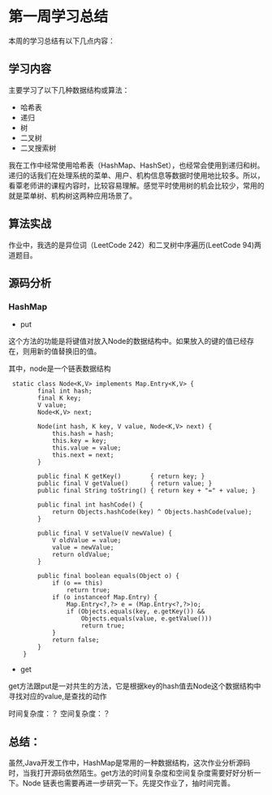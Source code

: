 # 第一周学习总结

本周的学习总结有以下几点内容：
## 学习内容

主要学习了以下几种数据结构或算法：

* 哈希表
* 递归
* 树
* 二叉树
* 二叉搜索树

我在工作中经常使用哈希表（HashMap、HashSet），也经常会使用到递归和树。递归的话我们在处理系统的菜单、用户、机构信息等数据时使用地比较多。所以，看覃老师讲的课程内容时，比较容易理解。感觉平时使用树的机会比较少，常用的就是菜单树、机构树这两种应用场景了。

## 算法实战

作业中，我选的是异位词（LeetCode 242）和二叉树中序遍历(LeetCode 94)两道题目。

## 源码分析

### HashMap
* put

这个方法的功能是将键值对放入Node的数据结构中。如果放入的键的值已经存在，则用新的值替换旧的值。

其中，node是一个链表数据结构

```
 static class Node<K,V> implements Map.Entry<K,V> {
        final int hash;
        final K key;
        V value;
        Node<K,V> next;

        Node(int hash, K key, V value, Node<K,V> next) {
            this.hash = hash;
            this.key = key;
            this.value = value;
            this.next = next;
        }

        public final K getKey()        { return key; }
        public final V getValue()      { return value; }
        public final String toString() { return key + "=" + value; }

        public final int hashCode() {
            return Objects.hashCode(key) ^ Objects.hashCode(value);
        }

        public final V setValue(V newValue) {
            V oldValue = value;
            value = newValue;
            return oldValue;
        }

        public final boolean equals(Object o) {
            if (o == this)
                return true;
            if (o instanceof Map.Entry) {
                Map.Entry<?,?> e = (Map.Entry<?,?>)o;
                if (Objects.equals(key, e.getKey()) &&
                    Objects.equals(value, e.getValue()))
                    return true;
            }
            return false;
        }
    }
```

* get

get方法跟put是一对共生的方法，它是根据key的hash值去Node这个数据结构中寻找对应的value,是查找的动作

时间复杂度：？
空间复杂度：？


## 总结：

虽然,Java开发工作中，HashMap是常用的一种数据结构，这次作业分析源码时，当我打开源码依然陌生。get方法的时间复杂度和空间复杂度需要好好分析一下。Node 链表也需要再进一步研究一下。先提交作业了，抽时间完善。